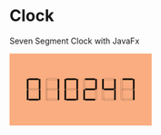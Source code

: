 # Clock
Seven Segment Clock with JavaFx
<div>
  <img src="https://github.com/arminmehraeen/Clock/blob/main/Photos/img.png" width="250" heght="250">
</div>
